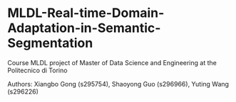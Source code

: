 # MLDL-Real-time-Domain-Adaptation-in-Semantic-Segmentation
Course MLDL project of Master of Data Science and Engineering at the Politecnico di Torino

Authors: Xiangbo Gong (s295754), Shaoyong Guo (s296966), Yuting Wang (s296226)
